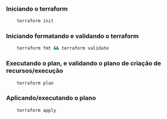 ### Iniciando o terraform

```sh
    terraform init
```
### Iniciando formatando e validando o terraform

```sh
    terraform fmt && terraform validate
```

### Executando o plan, e validando o plano de criação de recursos/execução

```sh
    terraform plan
```

### Aplicando/executando o plano
```sh
    terraform apply
```